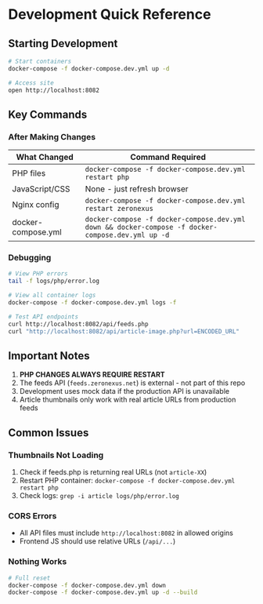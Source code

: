 # Development Quick Reference

## Starting Development

```bash
# Start containers
docker-compose -f docker-compose.dev.yml up -d

# Access site
open http://localhost:8082
```

## Key Commands

### After Making Changes

| What Changed | Command Required |
|-------------|-----------------|
| PHP files | `docker-compose -f docker-compose.dev.yml restart php` |
| JavaScript/CSS | None - just refresh browser |
| Nginx config | `docker-compose -f docker-compose.dev.yml restart zeronexus` |
| docker-compose.yml | `docker-compose -f docker-compose.dev.yml down && docker-compose -f docker-compose.dev.yml up -d` |

### Debugging

```bash
# View PHP errors
tail -f logs/php/error.log

# View all container logs
docker-compose -f docker-compose.dev.yml logs -f

# Test API endpoints
curl http://localhost:8082/api/feeds.php
curl "http://localhost:8082/api/article-image.php?url=ENCODED_URL"
```

## Important Notes

1. **PHP CHANGES ALWAYS REQUIRE RESTART**
2. The feeds API (`feeds.zeronexus.net`) is external - not part of this repo
3. Development uses mock data if the production API is unavailable
4. Article thumbnails only work with real article URLs from production feeds

## Common Issues

### Thumbnails Not Loading
1. Check if feeds.php is returning real URLs (not `article-XX`)
2. Restart PHP container: `docker-compose -f docker-compose.dev.yml restart php`
3. Check logs: `grep -i article logs/php/error.log`

### CORS Errors
- All API files must include `http://localhost:8082` in allowed origins
- Frontend JS should use relative URLs (`/api/...`)

### Nothing Works
```bash
# Full reset
docker-compose -f docker-compose.dev.yml down
docker-compose -f docker-compose.dev.yml up -d --build
```